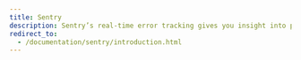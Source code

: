 ```yaml
---
title: Sentry
description: Sentry’s real-time error tracking gives you insight into production deployments and information to reproduce and fix crashes.
redirect_to:
  - /documentation/sentry/introduction.html
---
```

